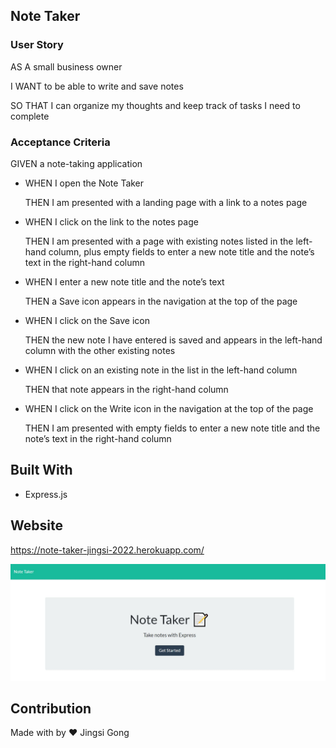 ## **Note Taker**

### **User Story**

AS A small business owner

I WANT to be able to write and save notes

SO THAT I can organize my thoughts and keep track of tasks I need to complete

### **Acceptance Criteria**

GIVEN a note-taking application

* WHEN I open the Note Taker

  THEN I am presented with a landing page with a link to a notes page

* WHEN I click on the link to the notes page

  THEN I am presented with a page with existing notes listed in the left-hand column, plus empty fields to enter a new note title and the note’s text in the right-hand column

* WHEN I enter a new note title and the note’s text

  THEN a Save icon appears in the navigation at the top of the page

* WHEN I click on the Save icon

  THEN the new note I have entered is saved and appears in the left-hand column with the other existing notes

* WHEN I click on an existing note in the list in the left-hand column

  THEN that note appears in the right-hand column

* WHEN I click on the Write icon in the navigation at the top of the page

  THEN I am presented with empty fields to enter a new note title and the note’s text in the right-hand column

## **Built With**

* Express.js

## **Website**

https://note-taker-jingsi-2022.herokuapp.com/

![GitHub Logo](/public/assets/images/applicationImg.JPG)

## **Contribution** 

Made with by ❤️ Jingsi Gong
